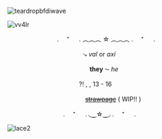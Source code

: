 ![teardropbfdiwave](https://github.com/user-attachments/assets/ecd183d0-5cc3-46a4-b691-b76ce30458e3)



<p align="left"> <img src="https://komarev.com/ghpvc/?username=vv4lr&label=ㅤcoolㅤpplㅤ&color=2cabf7&style=flat" alt="vv4lr" /> </p>



 　　　　　　　　. 　⁺ 　 . ︵︵︵ ☆ ︵︵︵ . 　⁺ 　 .
   
　　　　  　　　　　　　　⤷ *val* or *axi*
        
　　　　   　　　　　　　　　**they** ⁓ *he*　 
          
　　　　   　　　　  　　　?! , ,  13  -  16　　
          
　　　　　　　　　　 　　  ~~[strawpage](https://vv4lr.straw.page)~~ ( WIP!! )
         
 　　　　　　　　　. 　⁺ 　 . ◟ ͜    ͜   ☆   ͜    ͜  ◞ . 　⁺ 　 .

![lace2](https://github.com/user-attachments/assets/4042853c-0ff4-4d0d-b22c-5ca89d8563b2)
